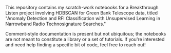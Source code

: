 This repository contains my scratch-work notebooks for a Breakthrough Listen project involving HDBSCAN for Green Bank Telescope data, 
titled "Anomaly Detection and RFI Classification with Unsupervised Learning in Narrowband Radio Technosignature Searches."

Comment-style documentation is present but not ubiquitous; the notebooks are not meant to constitute a library or a set of tutorials. 
If you're interested and need help finding a specific bit of code, feel free to reach out!
